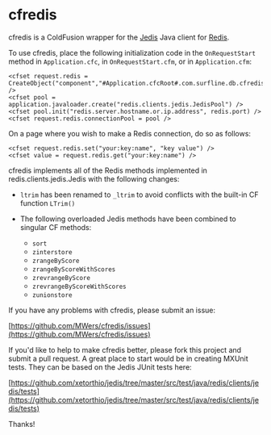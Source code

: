 # cfredis #

cfredis is a ColdFusion wrapper for the [Jedis](https://github.com/xetorthio/jedis/) Java client for [Redis](http://redis.io/).

To use cfredis, place the following initialization code in the `OnRequestStart` method in `Application.cfc`, in `OnRequestStart.cfm`, or in `Application.cfm`:

    <cfset request.redis = CreateObject("component","#Application.cfcRoot#.com.surfline.db.cfredis").init() />
    <cfset pool = application.javaloader.create("redis.clients.jedis.JedisPool") />
    <cfset pool.init("redis.server.hostname.or.ip.address", redis.port) />
    <cfset request.redis.connectionPool = pool />

On a page where you wish to make a Redis connection, do so as follows:

    <cfset request.redis.set("your:key:name", "key value") />
    <cfset value = request.redis.get("your:key:name") />

cfredis implements all of the Redis methods implemented in redis.clients.jedis.Jedis with the following changes:

* `ltrim` has been renamed to `_ltrim` to avoid conflicts with the built-in CF function `LTrim()`

* The following overloaded Jedis methods have been combined to singular CF methods:
    * `sort`
    * `zinterstore`
    * `zrangeByScore`
    * `zrangeByScoreWithScores`
    * `zrevrangeByScore`
    * `zrevrangeByScoreWithScores`
    * `zunionstore`

If you have any problems with cfredis, please submit an issue:

[https://github.com/MWers/cfredis/issues](https://github.com/MWers/cfredis/issues)

If you'd like to help to make cfredis better, please fork this project and submit a pull request. A great place to start would be in creating MXUnit tests. They can be based on the Jedis JUnit tests here:

[https://github.com/xetorthio/jedis/tree/master/src/test/java/redis/clients/jedis/tests](https://github.com/xetorthio/jedis/tree/master/src/test/java/redis/clients/jedis/tests)

Thanks!
